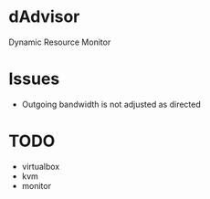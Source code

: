 # dAdvisor
Dynamic Resource Monitor

# Issues
* Outgoing bandwidth is not adjusted as directed

# TODO
* virtualbox
* kvm
* monitor
